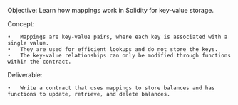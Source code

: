 Objective: Learn how mappings work in Solidity for key-value storage.

Concept:

    •	Mappings are key-value pairs, where each key is associated with a single value.
    •	They are used for efficient lookups and do not store the keys.
    •	The key-value relationships can only be modified through functions within the contract.

Deliverable:

    •	Write a contract that uses mappings to store balances and has functions to update, retrieve, and delete balances.
